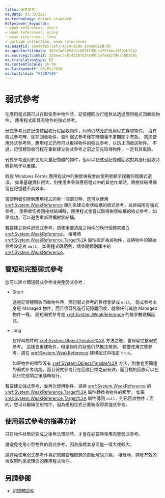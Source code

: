 ```yaml
---
title: 弱式參考
ms.date: 03/30/2017
ms.technology: dotnet-standard
helpviewer_keywords:
- weak references, short
- weak references, using
- weak references, long
- garbage collection, weak references
ms.assetid: 6a600fe5-3af3-4c64-82da-10a0a8e2d79b
ms.openlocfilehash: 4b7e7a62b92b2c685ff39baa75f4bc33602b5da2
ms.sourcegitcommit: 33deec3e814238fb18a49b2a7e89278e27888291
ms.translationtype: MT
ms.contentlocale: zh-TW
ms.lasthandoff: 06/02/2020
ms.locfileid: "84287580"
---
```

# <a name="weak-references"></a>弱式參考
在應用程式碼可以存取使用中物件時，記憶體回收行程無法透過應用程式回收該物件。 應用程式即具有物件的強式參考。  
  
 弱式參考允許記憶體回收行程回收物件，同時仍然允許應用程式存取物件。 沒有強式參考時，除非回收物件，否則弱式參考僅在時間量不定期間才有效。 當您使用弱式參考時，應用程式仍然可以取得物件的強式參考，以防止回收該物件。 不過，記憶體回收行程在重新建立強式參考之前之前先取得物件，一定有其風險。  
  
 弱式參考適用於使用大量記憶體的物件，但可以在透過記憶體回收對其進行回收時輕鬆地予以重建。  
  
 假設 Windows Forms 應用程式中的樹狀檢視會向使用者顯示複雜的階層式選項。 如果基礎資料很大，則使用者參與應用程式中的其他作業時，將樹狀結構保留在記憶體不具效率。  
  
 當使用者切換到應用程式的另一個部分時，您可以使用 <xref:System.WeakReference> 類別來建立樹狀結構的弱式參考，並終結所有強式參考。 使用者切換回樹狀結構時，應用程式會嘗試取得樹狀結構的強式參考，如果成功，可以避免重新建構樹狀結構。  
  
 若要建立物件的弱式參考，請使用要追蹤之物件的執行個體來建立 <xref:System.WeakReference>。 接著將 <xref:System.WeakReference.Target%2A> 屬性設定為該物件，並將物件的原始參考設定為 `null`。 如需程式碼範例，請參閱類別庫中的 <xref:System.WeakReference>。  
  
## <a name="short-and-long-weak-references"></a>簡短和完整弱式參考  
 您可以建立簡短弱式參考或完整弱式參考︰  
  
- Short  
  
     透過記憶體回收回收物件時，簡短弱式參考的目標會變成 `null`。 弱式參考本身是 Managed 物件，而且很容易進行記憶體回收，就像任何其他 Managed 物件一樣。  簡短弱式參考是 <xref:System.WeakReference> 的無參數建構函式。  
  
- long  
  
     在呼叫物件的 <xref:System.Object.Finalize%2A> 方法之後，會保留完整弱式參考。 這樣會重建物件，但是物件的狀態仍然無法預測。 若要使用完整參考，請在 <xref:System.WeakReference> 建構函式中指定 `true`。  
  
     如果物件的類型沒有 <xref:System.Object.Finalize%2A> 方法，則會套用簡短的弱式參考功能，而且弱式參考只在回收目標之前有效，而目標的回收可以在執行完成項之後隨時執行。  
  
 若要建立強式參考，並再次使用物件，請將 <xref:System.WeakReference> 的 <xref:System.WeakReference.Target%2A> 屬性轉換為物件的類型。 如果 <xref:System.WeakReference.Target%2A> 屬性傳回 `null`，則已回收物件；否則，您可以繼續使用物件，因為應用程式已重新取得其強式參考。  
  
## <a name="guidelines-for-using-weak-references"></a>使用弱式參考的指導方針  
 只在物件狀態於完成之後無法預期時，才會在必要時使用完整弱式參考。  
  
 請避免使用小型物件的弱式參考，因為指標本身可能一樣大或較大。  
  
 請避免使用弱式參考作為記憶體管理問題的自動解決方案。 相反地，開發有效的快取原則來處理您的應用程式物件。  
  
## <a name="see-also"></a>另請參閱

- [記憶體回收](index.md)
